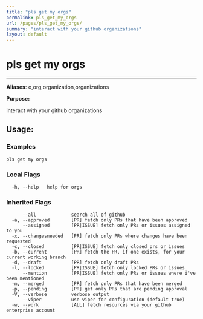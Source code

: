 ```yaml
---
title: "pls get my orgs"
permalink: pls_get_my_orgs
url: /pages/pls_get_my_orgs/
summary: "interact with your github organizations"
layout: default
---
```

# pls get my orgs 

---
**Aliases**: o,org,organization,organizations

**Purpose:**

interact with your github organizations

## Usage:

### Examples

```
pls get my orgs
```

### Local Flags

```
  -h, --help   help for orgs
```

### Inherited Flags

```
      --all             search all of github
  -a, --approved        [PR] fetch only PRs that have been approved
      --assigned        [PR|ISSUE] fetch only PRs or issues assigned to you
  -x, --changesneeded   [PR] fetch only PRs where changes have been requested
  -c, --closed          [PR|ISSUE] fetch only closed prs or issues
  -b, --current         [PR] fetch the PR, if one exists, for your current working branch
  -d, --draft           [PR] fetch only draft PRs
  -l, --locked          [PR|ISSUE] fetch only locked PRs or issues
      --mention         [PR|ISSUE] fetch only PRs or issues where i've been mentioned
  -m, --merged          [PR] fetch only PRs that have been merged
  -p, --pending         [PR] get only PRs that are pending approval
  -V, --verbose         verbose output
      --viper           use viper for configuration (default true)
  -w, --work            [ALL] fetch resources via your github enterprise account
```
